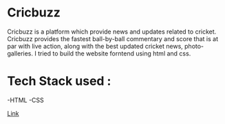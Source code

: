 # Cricbuzz

Cricbuzz is a platform which provide news and updates related to cricket.
Cricbuzz provides the fastest ball-by-ball commentary and score that is at par with live action, along with the best updated cricket news, photo-galleries.
I tried to build the website forntend using html and css.

# Tech Stack used :
-HTML
-CSS

<a href="https://62ac53b3fde5723a34fd9e62--thriving-entremet-307522.netlify.app/">Link</a>
